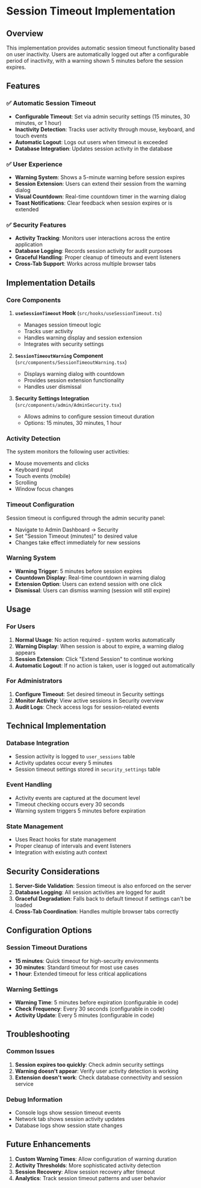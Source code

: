 # Session Timeout Implementation

## Overview

This implementation provides automatic session timeout functionality based on user inactivity. Users are automatically logged out after a configurable period of inactivity, with a warning shown 5 minutes before the session expires.

## Features

### ✅ Automatic Session Timeout
- **Configurable Timeout**: Set via admin security settings (15 minutes, 30 minutes, or 1 hour)
- **Inactivity Detection**: Tracks user activity through mouse, keyboard, and touch events
- **Automatic Logout**: Logs out users when timeout is exceeded
- **Database Integration**: Updates session activity in the database

### ✅ User Experience
- **Warning System**: Shows a 5-minute warning before session expires
- **Session Extension**: Users can extend their session from the warning dialog
- **Visual Countdown**: Real-time countdown timer in the warning dialog
- **Toast Notifications**: Clear feedback when session expires or is extended

### ✅ Security Features
- **Activity Tracking**: Monitors user interactions across the entire application
- **Database Logging**: Records session activity for audit purposes
- **Graceful Handling**: Proper cleanup of timeouts and event listeners
- **Cross-Tab Support**: Works across multiple browser tabs

## Implementation Details

### Core Components

1. **`useSessionTimeout` Hook** (`src/hooks/useSessionTimeout.ts`)
   - Manages session timeout logic
   - Tracks user activity
   - Handles warning display and session extension
   - Integrates with security settings

2. **`SessionTimeoutWarning` Component** (`src/components/SessionTimeoutWarning.tsx`)
   - Displays warning dialog with countdown
   - Provides session extension functionality
   - Handles user dismissal

3. **Security Settings Integration** (`src/components/admin/AdminSecurity.tsx`)
   - Allows admins to configure session timeout duration
   - Options: 15 minutes, 30 minutes, 1 hour

### Activity Detection

The system monitors the following user activities:
- Mouse movements and clicks
- Keyboard input
- Touch events (mobile)
- Scrolling
- Window focus changes

### Timeout Configuration

Session timeout is configured through the admin security panel:
- Navigate to Admin Dashboard → Security
- Set "Session Timeout (minutes)" to desired value
- Changes take effect immediately for new sessions

### Warning System

- **Warning Trigger**: 5 minutes before session expires
- **Countdown Display**: Real-time countdown in warning dialog
- **Extension Option**: Users can extend session with one click
- **Dismissal**: Users can dismiss warning (session will still expire)

## Usage

### For Users
1. **Normal Usage**: No action required - system works automatically
2. **Warning Display**: When session is about to expire, a warning dialog appears
3. **Session Extension**: Click "Extend Session" to continue working
4. **Automatic Logout**: If no action is taken, user is logged out automatically

### For Administrators
1. **Configure Timeout**: Set desired timeout in Security settings
2. **Monitor Activity**: View active sessions in Security overview
3. **Audit Logs**: Check access logs for session-related events

## Technical Implementation

### Database Integration
- Session activity is logged to `user_sessions` table
- Activity updates occur every 5 minutes
- Session timeout settings stored in `security_settings` table

### Event Handling
- Activity events are captured at the document level
- Timeout checking occurs every 30 seconds
- Warning system triggers 5 minutes before expiration

### State Management
- Uses React hooks for state management
- Proper cleanup of intervals and event listeners
- Integration with existing auth context

## Security Considerations

1. **Server-Side Validation**: Session timeout is also enforced on the server
2. **Database Logging**: All session activities are logged for audit
3. **Graceful Degradation**: Falls back to default timeout if settings can't be loaded
4. **Cross-Tab Coordination**: Handles multiple browser tabs correctly

## Configuration Options

### Session Timeout Durations
- **15 minutes**: Quick timeout for high-security environments
- **30 minutes**: Standard timeout for most use cases
- **1 hour**: Extended timeout for less critical applications

### Warning Settings
- **Warning Time**: 5 minutes before expiration (configurable in code)
- **Check Frequency**: Every 30 seconds (configurable in code)
- **Activity Update**: Every 5 minutes (configurable in code)

## Troubleshooting

### Common Issues
1. **Session expires too quickly**: Check admin security settings
2. **Warning doesn't appear**: Verify user activity detection is working
3. **Extension doesn't work**: Check database connectivity and session service

### Debug Information
- Console logs show session timeout events
- Network tab shows session activity updates
- Database logs show session state changes

## Future Enhancements

1. **Custom Warning Times**: Allow configuration of warning duration
2. **Activity Thresholds**: More sophisticated activity detection
3. **Session Recovery**: Allow session recovery after timeout
4. **Analytics**: Track session timeout patterns and user behavior
